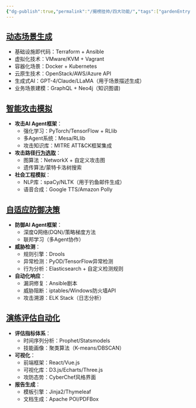 ```yaml
---
{"dg-publish":true,"permalink":"/揭榜挂帅/四大功能/","tags":["gardenEntry"]}
---
```


## [动态场景生成](动态场景生成.md)
+ 基础设施即代码：Terraform + Ansible
+ 虚拟化技术：VMware/KVM + Vagrant
+ 容器化场景：Docker + Kubernetes
+ 云原生技术：OpenStack/AWS/Azure API
+ 生成式AI：GPT-4/Claude/LLaMA（用于场景描述生成）
+ 业务场景建模：GraphQL + Neo4j（知识图谱)

## [智能攻击模拟](智能攻击模拟)
- **攻击AI Agent框架**：
    - 强化学习：PyTorch/TensorFlow + RLlib
    - 多Agent系统：Mesa/RLlib
    - 攻击知识库：MITRE ATT&CK框架集成
- **攻击路径[行为选取](行为选取)**：
    - 图算法：NetworkX + 自定义攻击图
    - 遗传算法/蒙特卡洛树搜索
- **社会工程模拟**：
    - NLP库：spaCy/NLTK（用于钓鱼邮件生成）
    - 语音合成：Google TTS/Amazon Polly

## [自适应防御决策](自适应防御决策)
- **防御AI Agent框架**：
    - 深度Q网络(DQN)/策略梯度方法
    - 联邦学习（多Agent协作）
- **威胁检测**：
    - 规则引擎：Drools
    - 异常检测：PyOD/TensorFlow异常检测
    - 行为分析：Elasticsearch + 自定义检测规则
- **自动化响应**：
    - 漏洞修复：Ansible剧本
    - 威胁阻断：iptables/Windows防火墙API
    - 攻击溯源：ELK Stack（日志分析）

## [演练评估自动化](演练评估自动化)
- **评估指标体系**：
    - 时间序列分析：Prophet/Statsmodels
    - 技能画像：聚类算法（K-means/DBSCAN）
- **可视化**：
    - 前端框架：React/Vue.js
    - 可视化库：D3.js/Echarts/Three.js
    - 攻防态势：CyberChef风格界面
- **报告生成**：
    - 模板引擎：Jinja2/Thymeleaf
    - 文档生成：Apache POI/PDFBox

